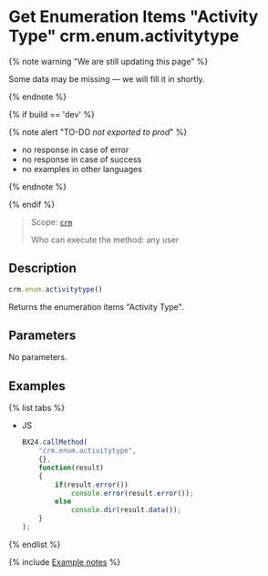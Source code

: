 # Get Enumeration Items "Activity Type" crm.enum.activitytype

{% note warning "We are still updating this page" %}

Some data may be missing — we will fill it in shortly.

{% endnote %}

{% if build == 'dev' %}

{% note alert "TO-DO _not exported to prod_" %}

- no response in case of error
- no response in case of success
- no examples in other languages
  
{% endnote %}

{% endif %}

> Scope: [`crm`](../../../scopes/permissions.md)
>
> Who can execute the method: any user

## Description

```js
crm.enum.activitytype()
```

Returns the enumeration items "Activity Type".

## Parameters

No parameters.

## Examples

{% list tabs %}

- JS
  
    ```javascript
    BX24.callMethod(
        "crm.enum.activitytype",
        {},
        function(result)
        {
            if(result.error())
                console.error(result.error());
            else
                console.dir(result.data());
        }
    );
    ```

{% endlist %}


{% include [Example notes](../../../../_includes/examples.md) %}
